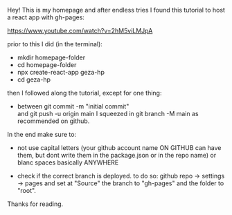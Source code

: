 Hey! This is my homepage and after endless tries I found this tutorial to host a react app with gh-pages:

https://www.youtube.com/watch?v=2hM5viLMJpA

prior to this I did (in the terminal): 
 - mkdir homepage-folder
 - cd homepage-folder
 - npx create-react-app geza-hp
 - cd geza-hp

 then I followed along the tutorial, except for one thing:

  - between 
  git commit -m "initial commit"   
    and
  git push -u origin main
    I squeezed in 
  git branch -M main
    as recommended on github.

In the end make sure to:
 - not use capital letters (your github account name ON GITHUB can have them, but dont write them in the package.json or in the repo name) or blanc spaces basically ANYWHERE

 - check if the correct branch is deployed. to do so: 
 github repo -> settings -> pages 
  and set at "Source" the branch to "gh-pages" and the folder to "root".

  Thanks for reading.

